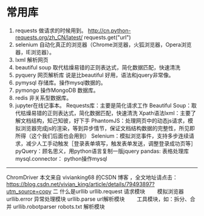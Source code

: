 # 常用库
1. requests 做请求的时候用到。
  http://cn.python-requests.org/zh_CN/latest/
  requests.get("url")
2. selenium 自动化真正的浏览器（Chrome浏览器，火狐浏览器，Opera浏览器，IE浏览器）。
3. lxml 解析网页
4. beautiful soup 取代枯燥易错的正则表达式，简化数据匹配，快速清洗
5. pyquery 网页解析库 说是比beautiful 好用，语法和jquery非常像。
6. pymysql 存储库。操作mysql数据的。
7. pymongo 操作MongoDB 数据库。
8. redis 非关系型数据库。
9. jupyter在线记事本。
Requests库：主要是简化请求工作
Beautiful Soup：取代枯燥易错的正则表达式，简化数据匹配，快速清洗
Xpath语法lxml：主要了解文档结构，知己知彼，好下手
PhantomJS：处理网页中的动态js请求，模拟浏览器完成js的渲染，等到异步情节，保证文档结构数据的完整性，所见即所得（这个我们后面也会用到）
Selenium：模拟浏览事件，支持多步连续请求，减少人工手动触发［登录表单填写，触发表单发送，调整登录成功页等］
pyQuery：顾名思义，用python语言复制一版jquery
pandas: 表格处理库
mysql.connector： python操作mysql

---------------------

ChromDriver
本文来自 vivianking68 的CSDN 博客 ，全文地址请点击：https://blog.csdn.net/vivian_king/article/details/79493897?utm_source=copy 
二 什么是urllib
  urllib.request 请求模块  　　模拟浏览器
  urllib.error 异常处理模块
  urllib.parse url解析模块  　　工具模块，如：拆分、合并
  urllib.robotparser robots.txt    解析模块　
